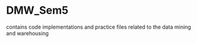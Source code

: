 # DMW_Sem5
contains code implementations and practice files related to the data mining and warehousing

